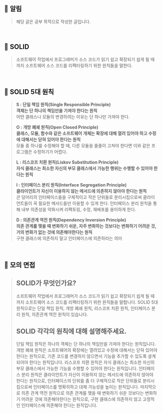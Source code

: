 ## **📌 알림**
> 해당 글은 공부 목적으로 작성한 글입니다.

<br>

## **📌 SOLID**
> 소프트웨어 작업에서 프로그래머가 소스 코드가 읽기 쉽고 확장되기 쉽게 될 때까지 소프트웨어 소스 코드를 리팩터링하기 위한 원칙들을 말한다.

<br>

## **📌 SOLID 5대 원칙**   
> **S : 단일 책임 원칙(Single Responsible Principle)**  
> **객체는 단 하나의 책임만을 가져야 한다는 원칙**  
> 어떤 클래스나 모듈의 변경하려는 이유는 단 하나만 가져야 한다.  
>   
> **O : 개방 폐쇄 원칙(Open Closed Principle)**  
> **클래스, 모듈, 함수와 같은 소프트웨어 개체는 확장에 대해 열려 있어야 하고 수정에 대해서는 닫혀 있어야 한다는 원칙**  
> 모듈 중 하나를 수정해야 할 때, 다른 모듈을 줄줄이 고쳐야 한다면 이와 같은 프로그램은 수정하기가 어렵다.  
>   
> **L : 리스코프 치환 원칙(Liskov Substitution Principle)**  
> **자식 클래스는 최소한 자신의 부모 클래스에서 가능한 행위는 수행할 수 있어야 한다는 원칙**  
>   
> **I : 인터페이스 분리 원칙(Interface Segregation Principle)**  
> **클라이언트가 자신이 이용하지 않는 메서드에 의존하지 않아야 한다는 원칙**  
> 큰 덩어리의 인터페이스들을 구체적이고 작은 단위들로 분리시킴으로써 클라이언트들이 꼭 필요한 메서드들만 이용할 수 있게 한다. 인터페이스 분리 원칙을 통해 내부 의존성을 약화시켜 리팩토링, 수정, 재배포를 용이하게 한다.  
>   
> **D : 의존관계 역전 원칙(Dependency Inversion Principle)**    
> **의존 관계를 맺을 때 변화하기 쉬운, 자주 변화하는 것보다는 변화하기 어려운 것, 거의 변화가 없는 것에 의존해야한다는 원칙**  
> 구현 클래스에 의존하지 말고 인터페이스에 의존하라는 의미

<br>

## **📌 모의 면접**
> **SOLID가 무엇인가요?**  
> ---
> 
> 소프트웨어 작업에서 프로그래머가 소스 코드가 읽기 쉽고 확장되기 쉽게 될 때까지 소프트웨어 소스 코드를 리팩터링하기 위한 원칙들을 말합니다. SOLID 5대 원칙으로는 단일 책임 원칙, 개방 폐쇄 원칙, 리스코프 치환 원칙, 인터페이스 분리 원칙, 의존관계 역전 원칙이 있습니다.  
>   
> **SOLID 각각의 원칙에 대해 설명해주세요.**  
> ---
> 단일 책임 원칙은 하나의 객체는 단 하나의 책임만을 가져야 한다는 원칙입니다. 개방 폐쇄 원칙은 소프트웨어의 확장에는 열려있고 수정에 대해서는 닫혀 있어야 한다는 원칙으로, 기존 코드를 변경하지 않으면서 기능을 추가할 수 있도록 셜계되어야 한다는 원칙입니다. 리스코프 치환 원칙은 자식 클래스는 최소한 자신의 부모 클래스에서 가능한 기능을 수행할 수 있어야 한다는 원칙입니다. 인터페이스 분리 원칙은 클라이언트가 자신이 이용하지 않는 메서드에 의존하지 않아야 한다는 원칙으로, 인터페이스의 단위를 좀 더 구체적으로 작은 단위들로 분리시킴으로써 인터페이스를 명확히하고 대체 가능성을 높이는 원칙입니다. 마지막으로 의존 관계 역전 원칙으로 의존 관계를 맺을 때 변화하기 쉬운 것보다는 변화하기 어려운 것에 의존해야한다는 원칙으로, 구현 클래스에 의존하지 않고 고정적인 인터페이스에 의존해야 한다는 원칙입니다.  
>
